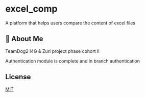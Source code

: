 # excel_comp
A platform that helps users compare the content of excel files 
## 🚀 About Me
TeamDog2 I4G & Zuri project phase cohort II

Authentication module is complete and in branch authentication
## License

[MIT](https://choosealicense.com/licenses/mit/)
